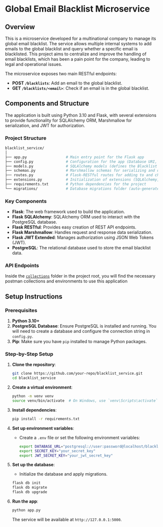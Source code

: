 # Global Email Blacklist Microservice

## Overview

This is a microservice developed for a multinational company to manage its global email blacklist. The service allows multiple internal systems to add emails to the global blacklist and query whether a specific email is blacklisted. This project aims to centralize and improve the handling of email blacklists, which has been a pain point for the company, leading to legal and operational issues.

The microservice exposes two main RESTful endpoints:

- **POST `/blacklists`**: Add an email to the global blacklist.
- **GET `/blacklists/<email>`**: Check if an email is in the global blacklist.

## Components and Structure

The application is built using Python 3.10 and Flask, with several extensions to provide functionality for SQLAlchemy ORM, Marshmallow for serialization, and JWT for authorization.

### Project Structure

```bash
blacklist_service/
│
├── app.py                  # Main entry point for the Flask app
├── config.py               # Configuration for the app (Database URI, JWT secret, etc.)
├── models.py               # SQLAlchemy models (defines the Blacklist table)
├── schemas.py              # Marshmallow schemas for serializing and deserializing data
├── routes.py               # Flask-RESTful routes for adding to and checking the blacklist
├── extensions.py           # Initialization of extensions (SQLAlchemy, JWT, Marshmallow)
├── requirements.txt        # Python dependencies for the project
└── migrations/             # Database migrations folder (auto-generated with Flask-Migrate)
```

### Key Components

- **Flask**: The web framework used to build the application.
- **Flask SQLAlchemy**: SQLAlchemy ORM used to interact with the PostgreSQL database.
- **Flask RESTful**: Provides easy creation of REST API endpoints.
- **Flask Marshmallow**: Handles request and response data serialization.
- **Flask JWT Extended**: Manages authorization using JSON Web Tokens (JWT).
- **PostgreSQL**: The relational database used to store the email blacklist data.

### API Endpoints

Inside the [`collections`](./collections/) folder in the project root, you will find the necessary postman collections and environments to use this application

## Setup Instructions

### Prerequisites

1. **Python 3.10+**
2. **PostgreSQL Database**: Ensure PostgreSQL is installed and running. You will need to create a database and configure the connection string in `config.py`.
3. **Pip**: Make sure you have `pip` installed to manage Python packages.

### Step-by-Step Setup

1. **Clone the repository**:

   ```bash
   git clone https://github.com/your-repo/blacklist_service.git
   cd blacklist_service
   ```

2. **Create a virtual environment**:

   ```bash
   python -m venv venv
   source venv/bin/activate  # On Windows, use `venv\Scripts\activate`
   ```

3. **Install dependencies**:

   ```bash
   pip install -r requirements.txt
   ```

4. **Set up environment variables**:

   - Create a `.env` file or set the following environment variables:
     ```bash
     export DATABASE_URL="postgresql://user:password@localhost/blacklist_db"
     export SECRET_KEY="your_secret_key"
     export JWT_SECRET_KEY="your_jwt_secret_key"
     ```

5. **Set up the database**:

   - Initialize the database and apply migrations.

   ```bash
   flask db init
   flask db migrate
   flask db upgrade
   ```

6. **Run the app**:
   ```bash
   python app.py
   ```
   The service will be available at `http://127.0.0.1:5000`.
